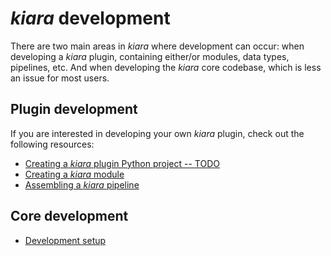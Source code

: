 # *kiara* development

There are two main areas in *kiara* where development can occur: when developing a *kiara* plugin, containing either/or modules, data types, pipelines, etc. And when developing the *kiara* core codebase, which is less an issue for most users.


## Plugin development

If you are interested in developing your own *kiara* plugin, check out the following resources:

- [Creating a *kiara* plugin Python project -- TODO](TODO)
- [Creating a *kiara* module](https://dharpa.org/kiara.documentation/latest/extending_kiara/creating_modules/the_basics/)
- [Assembling a *kiara* pipeline](https://dharpa.org/kiara.documentation/latest/extending_kiara/pipelines/assemble_pipelines/)

## Core development

- [Development setup](core/setup)
